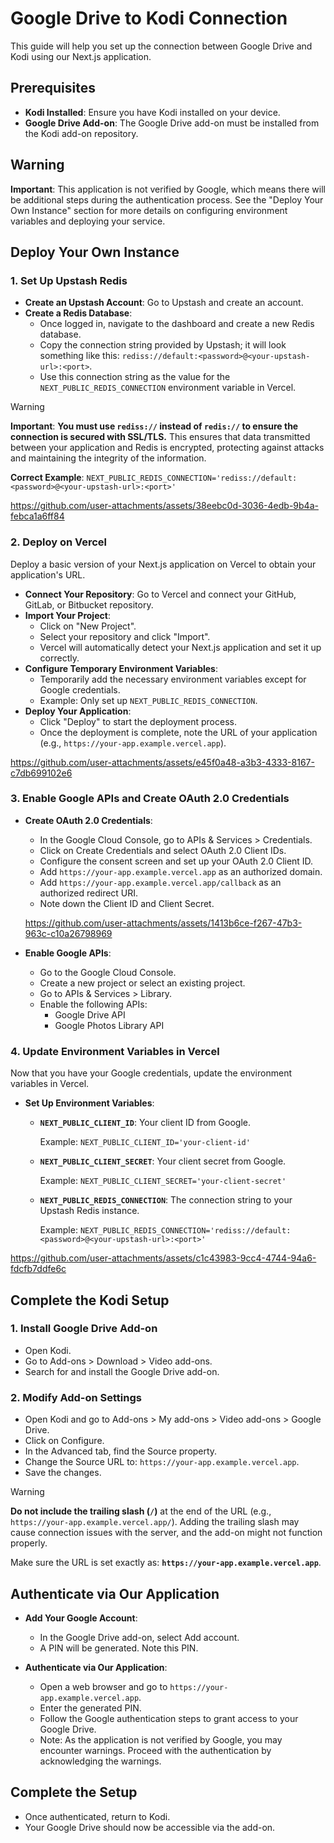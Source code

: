 # Google Drive to Kodi Connection

This guide will help you set up the connection between Google Drive and Kodi using our Next.js application.

## Prerequisites

- **Kodi Installed**: Ensure you have Kodi installed on your device.
- **Google Drive Add-on**: The Google Drive add-on must be installed from the Kodi add-on repository.

## Warning

**Important**: This application is not verified by Google, which means there will be additional steps during the authentication process. See the "Deploy Your Own Instance" section for more details on configuring environment variables and deploying your service.

## Deploy Your Own Instance

### 1. Set Up Upstash Redis

- **Create an Upstash Account**: Go to Upstash and create an account.
- **Create a Redis Database**:
  - Once logged in, navigate to the dashboard and create a new Redis database.
  - Copy the connection string provided by Upstash; it will look something like this: `rediss://default:<password>@<your-upstash-url>:<port>`.
  - Use this connection string as the value for the `NEXT_PUBLIC_REDIS_CONNECTION` environment variable in Vercel.
  
> [!WARNING]  
> **Important**: **You must use `rediss://` instead of `redis://` to ensure the connection is secured with SSL/TLS.**
> This ensures that data transmitted between your application and Redis is encrypted, protecting against attacks and maintaining the integrity of the information.
> 
> **Correct Example**: `NEXT_PUBLIC_REDIS_CONNECTION='rediss://default:<password>@<your-upstash-url>:<port>'`
  
https://github.com/user-attachments/assets/38eebc0d-3036-4edb-9b4a-febca1a6ff84

### 2. Deploy on Vercel

Deploy a basic version of your Next.js application on Vercel to obtain your application's URL.

- **Connect Your Repository**: Go to Vercel and connect your GitHub, GitLab, or Bitbucket repository.
- **Import Your Project**:
  - Click on "New Project".
  - Select your repository and click "Import".
  - Vercel will automatically detect your Next.js application and set it up correctly.
- **Configure Temporary Environment Variables**:
  - Temporarily add the necessary environment variables except for Google credentials.
  - Example: Only set up `NEXT_PUBLIC_REDIS_CONNECTION`.
- **Deploy Your Application**:
  - Click "Deploy" to start the deployment process.
  - Once the deployment is complete, note the URL of your application (e.g., `https://your-app.example.vercel.app`).

https://github.com/user-attachments/assets/e45f0a48-a3b3-4333-8167-c7db699102e6

### 3. Enable Google APIs and Create OAuth 2.0 Credentials

- **Create OAuth 2.0 Credentials**:
  - In the Google Cloud Console, go to APIs & Services > Credentials.
  - Click on Create Credentials and select OAuth 2.0 Client IDs.
  - Configure the consent screen and set up your OAuth 2.0 Client ID.
  - Add `https://your-app.example.vercel.app` as an authorized domain.
  - Add `https://your-app.example.vercel.app/callback` as an authorized redirect URI.
  - Note down the Client ID and Client Secret.

  https://github.com/user-attachments/assets/1413b6ce-f267-47b3-963c-c10a26798969
  
- **Enable Google APIs**:
  - Go to the Google Cloud Console.
  - Create a new project or select an existing project.
  - Go to APIs & Services > Library.
  - Enable the following APIs:
    - Google Drive API
    - Google Photos Library API

### 4. Update Environment Variables in Vercel

Now that you have your Google credentials, update the environment variables in Vercel.

- **Set Up Environment Variables**:
  - **`NEXT_PUBLIC_CLIENT_ID`**: Your client ID from Google.

    Example: `NEXT_PUBLIC_CLIENT_ID='your-client-id'`

  - **`NEXT_PUBLIC_CLIENT_SECRET`**: Your client secret from Google.

    Example: `NEXT_PUBLIC_CLIENT_SECRET='your-client-secret'`

  - **`NEXT_PUBLIC_REDIS_CONNECTION`**: The connection string to your Upstash Redis instance.

    Example: `NEXT_PUBLIC_REDIS_CONNECTION='rediss://default:<password>@<your-upstash-url>:<port>'`

https://github.com/user-attachments/assets/c1c43983-9cc4-4744-94a6-fdcfb7ddfe6c

## Complete the Kodi Setup

### 1. Install Google Drive Add-on

- Open Kodi.
- Go to Add-ons > Download > Video add-ons.
- Search for and install the Google Drive add-on.

### 2. Modify Add-on Settings

- Open Kodi and go to Add-ons > My add-ons > Video add-ons > Google Drive.
- Click on Configure.
- In the Advanced tab, find the Source property.
- Change the Source URL to: `https://your-app.example.vercel.app`.
- Save the changes.

> [!WARNING]  
> **Do not include the trailing slash (`/`)** at the end of the URL (e.g., `https://your-app.example.vercel.app/`). Adding the trailing slash may cause connection issues with the server, and the add-on might not function properly.
>
> Make sure the URL is set exactly as: **`https://your-app.example.vercel.app`**.

## Authenticate via Our Application

- **Add Your Google Account**:
  - In the Google Drive add-on, select Add account.
  - A PIN will be generated. Note this PIN.

- **Authenticate via Our Application**:
  - Open a web browser and go to `https://your-app.example.vercel.app`.
  - Enter the generated PIN.
  - Follow the Google authentication steps to grant access to your Google Drive.
  - Note: As the application is not verified by Google, you may encounter warnings. Proceed with the authentication by acknowledging the warnings.

## Complete the Setup

- Once authenticated, return to Kodi.
- Your Google Drive should now be accessible via the add-on.

